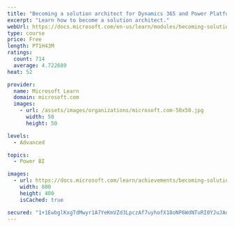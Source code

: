 ```yaml
---
title: "Becoming a solution architect for Dynamics 365 and Power Platform"
excerpt: "Learn how to become a solution architect."
webUrl: https://docs.microsoft.com/en-us/learn/modules/becoming-solution-architect/
type: course
price: Free
length: PT1H43M
ratings:
  count: 714
  average: 4.722689
heat: 52

provider:
  name: Microsoft Learn
  domain: microsoft.com
  images:
    - url: /assets/images/organizations/microsoft.com-50x50.jpg
      width: 50
      height: 50

levels:
  - Advanced

topics:
  - Power BI

images:
  - url: https://docs.microsoft.com/learn/achievements/becoming-solution-architect-social.png
    width: 800
    height: 400
    isCached: true

secured: "1+1EwbglKxgTdMwyr1A7YeKmVZd3LpczAf7uyhofX18oNP6WdNTuRI0YJuJAnwT+JYgBl89xGn9cA1Zx0f7MY2wRIhjmaEHJdk7kC9ZYDxYXK6ay6wNFuXL1gVucABur2w5qUa7YnUso526eHu9Anzxz5zskWKjkFd/lGiHaZDL30kHdzUJ7cMLDSd6VrpxP9wzivO0Jcik8UTTy+JEyziYn6/iCWAcvI0g+AuqVO/+WwqSQjHgKZvlZxOobrOHYfBhU2H+HUdbjUpERmiIyhDqOt9cT6fhTTsbak6Ysy2QJDm3dbhkyDPnbrFq2lVtOZEEbokN6+/yDnWysZvFaRLWjV5JGoBo1sPX5c6DadzvFu5Kljy3hMz8QLDgnVws4s/T5Cg/pRV3jgYrIg+0r8L2MyYCQd4dKXUc3wsXxemA=;ax/o3xZ2QHboCxGr1/5ZCg=="
---
```


